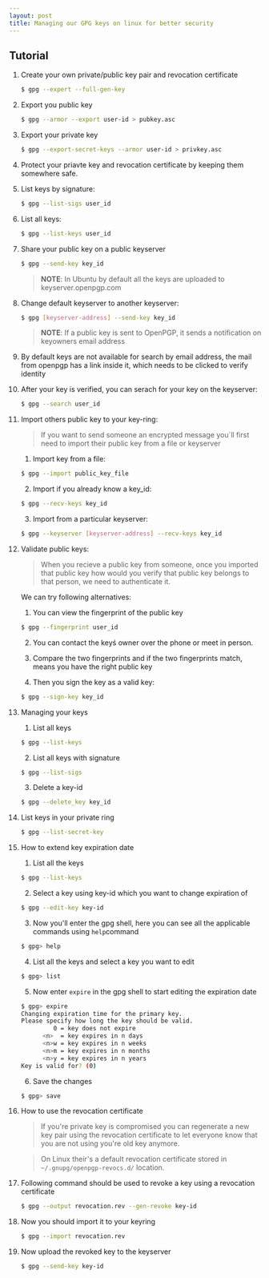 ```yaml
---
layout: post
title: Managing our GPG keys on linux for better security
---
```

## Tutorial


1. Create your own private/public key pair and revocation certificate
	```bash
	$ gpg --expert --full-gen-key	
	```
2. Export you public key
	```bash
	$ gpg --armor --export user-id > pubkey.asc
	```
3. Export your private key
	```bash
	$ gpg --export-secret-keys --armor user-id > privkey.asc
	```
4. Protect your priavte key and revocation certificate by keeping them somewhere safe.
5. List keys by signature:
	```bash
	$ gpg --list-sigs user_id
	```
6. List all keys:
	```bash
	$ gpg --list-keys user_id
	```
	
7. Share your public key on a public keyserver
	```bash
	$ gpg --send-key key_id
	```
	
	>**NOTE**: In Ubuntu by default all the keys are uploaded to keyserver.openpgp.com

8. Change default keyserver to another keyserver:
	```bash
	$ gpg [keyserver-address] --send-key key_id
	```
	
	>**NOTE**: If a public key is sent to OpenPGP, it sends a notification 
	on keyowners email address

9. By default keys are not available for search by email address, the mail
   from openpgp has a link inside it, which needs to be clicked to verify identity

10. After your key is verified, you can serach for your key on the keyserver:
	```bash
	$ gpg --search user_id
	```
	
11. Import others public key to your key-ring:
	>If you want to send someone an encrypted message you´ll first need to import
	their public key from a file or keyserver
	
	1. Import key from a file:
	```bash
	$ gpg --import public_key_file
	```

	2. Import if you already know a key_id:
	```bash
	$ gpg --recv-keys key_id
	```

	3. Import from a particular keyserver:
	```bash
	$ gpg --keyserver [keyserver-address] --recv-keys key_id
	```

12. Validate public keys:
	>When you recieve a public key from someone, once you imported that public key
	how would you verify that public key belongs to that person, we need to authenticate it.


	We can try following alternatives:
	1. You can view the fingerprint of the public key
	```bash
	$ gpg --fingerprint user_id
	```

	2. You can contact the keyś owner over the phone or meet in person.
	
	3. Compare the two fingerprints and if the two fingerprints match, means you have the right public key
	
	5. Then you sign the key as a valid key:
	```bash
	$ gpg --sign-key key_id
	```


13. Managing your keys

	1. List all keys
	```bash
	$ gpg --list-keys
	```

	2. List all keys with signature
	```bash
	$ gpg --list-sigs
	```

	3. Delete a key-id
	```bash
	$ gpg --delete_key key_id
	```

14. List keys in your private ring
	```bash
	$ gpg --list-secret-key
	```

15. How to extend key expiration date
	1. List all the keys
	```bash
	$ gpg --list-keys
	```
	
	2. Select a key using key-id which you want to change expiration of
	```bash
	$ gpg --edit-key key-id
	```
	
	3. Now you'll enter the gpg shell, here you can see all the applicable commands using `help`command
	```bash
	$ gpg> help
	```
	
	4. List all the keys and select a key you want to edit
	```bash
	$ gpg> list
	```
	
	5. Now enter  `expire` in the gpg shell to start editing the expiration date
	```bash
	$ gpg> expire
	Changing expiration time for the primary key.
	Please specify how long the key should be valid.
			 0 = key does not expire
		  <n>  = key expires in n days
		  <n>w = key expires in n weeks
		  <n>m = key expires in n months
		  <n>y = key expires in n years
	Key is valid for? (0)
	```
	
	6. Save the changes
	```bash
	$ gpg> save
	```

16. How to use the revocation certificate
	> If you're private key is compromised you can regenerate a new key pair using the revocation certificate to let everyone know that you are not using you're old key anymore.
	
	> On Linux their's a default revocation certificate stored in `~/.gnupg/openpgp-revocs.d/` location.

17. Following command should be used to revoke a key using a revocation certificate
	```bash
	$ gpg --output revocation.rev --gen-revoke key-id
	```
18. Now you should import it to your keyring
	```bash
	$ gpg --import revocation.rev
	```
19. Now upload the revoked key to the keyserver
	```bash
	$ gpg --send-key key-id
	```
	
